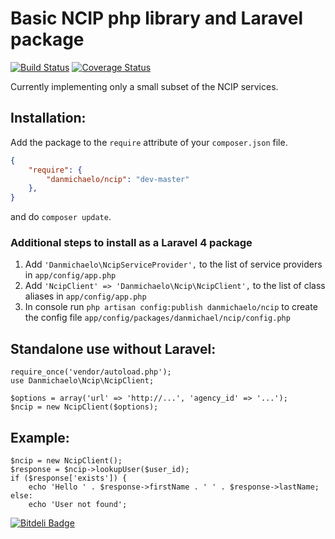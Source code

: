 # Basic NCIP php library and Laravel package

[![Build Status](https://travis-ci.org/danmichaelo/ncip.png?branch=master)](https://travis-ci.org/danmichaelo/ncip)
[![Coverage Status](https://coveralls.io/repos/danmichaelo/ncip/badge.png?branch=master)](https://coveralls.io/r/danmichaelo/ncip?branch=master)

Currently implementing only a small subset of the NCIP services.

## Installation:

Add the package to the `require` attribute of your `composer.json` file.

```json
{
    "require": {
        "danmichaelo/ncip": "dev-master"
    },
}
``` 

and do `composer update`.

### Additional steps to install as a Laravel 4 package

1. Add `'Danmichaelo\NcipServiceProvider',` to the list of service providers in `app/config/app.php`
2. Add `'NcipClient' => 'Danmichaelo\Ncip\NcipClient',` to the list of class aliases in `app/config/app.php`
3. In console run `php artisan config:publish danmichaelo/ncip` to create the config file `app/config/packages/danmichael/ncip/config.php`

## Standalone use without Laravel:

	require_once('vendor/autoload.php');
	use Danmichaelo\Ncip\NcipClient;

	$options = array('url' => 'http://...', 'agency_id' => '...');
	$ncip = new NcipClient($options);


## Example:

	$ncip = new NcipClient();
	$response = $ncip->lookupUser($user_id);
	if ($response['exists']) {
		echo 'Hello ' . $response->firstName . ' ' . $response->lastName;
	else:
		echo 'User not found';


[![Bitdeli Badge](https://d2weczhvl823v0.cloudfront.net/danmichaelo/ncip/trend.png)](https://bitdeli.com/free "Bitdeli Badge")

